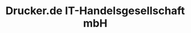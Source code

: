 ---
title: "Drucker.de IT-Handelsgesellschaft mbH"
url: /kirchheim/drucker-de-it-handelsgesellschaft-mbh/
shop: Computer
---